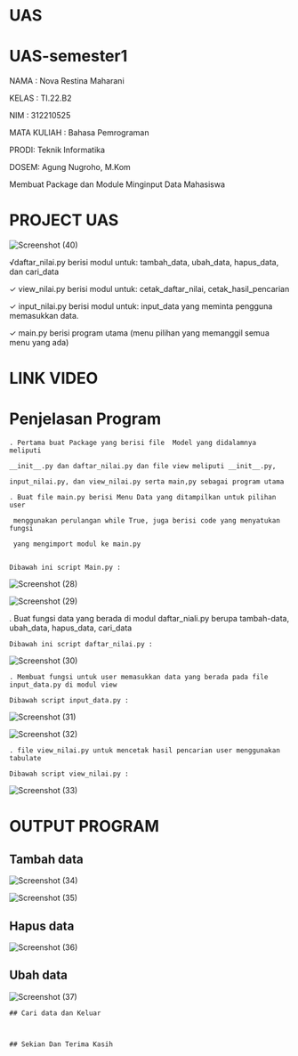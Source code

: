 # UAS

# UAS-semester1

NAMA  : Nova Restina Maharani

KELAS : TI.22.B2

NIM   : 312210525

MATA KULIAH : Bahasa Pemrograman

PRODI: Teknik Informatika

DOSEM: Agung Nugroho, M.Kom

Membuat Package dan Module Minginput Data Mahasiswa

# PROJECT UAS

![Screenshot (40)](https://user-images.githubusercontent.com/115637858/211167763-27584db5-faf1-4538-8601-62b47eaf811c.png)


√daftar_nilai.py berisi modul untuk:
tambah_data, ubah_data, hapus_data, dan cari_data

✓ view_nilai.py berisi modul untuk:
cetak_daftar_nilai, cetak_hasil_pencarian

✓ input_nilai.py berisi modul untuk:
input_data yang meminta pengguna memasukkan data.

✓ main.py berisi program utama (menu pilihan yang memanggil semua menu yang ada)

# LINK VIDEO 



# Penjelasan Program

    . Pertama buat Package yang berisi file  Model yang didalamnya meliputi 
    
    __init__.py dan daftar_nilai.py dan file view meliputi __init__.py, 
    
    input_nilai.py, dan view_nilai.py serta main,py sebagai program utama

    . Buat file main.py berisi Menu Data yang ditampilkan untuk pilihan user
    
     menggunakan perulangan while True, juga berisi code yang menyatukan fungsi 
     
     yang mengimport modul ke main.py


    Dibawah ini script Main.py :

   ![Screenshot (28)](https://user-images.githubusercontent.com/115637858/211178012-d63c3a7d-f2a7-4cee-8f56-ebb54ebee1e0.png)

   ![Screenshot (29)](https://user-images.githubusercontent.com/115637858/211178056-498b140b-f202-4981-bccd-fd8067fa37bf.png)
   
   . Buat fungsi data yang berada di modul daftar_niali.py berupa tambah-data, ubah_data, hapus_data, cari_data

    Dibawah ini script daftar_nilai.py :
    
   ![Screenshot (30)](https://user-images.githubusercontent.com/115479946/211178472-83a86efe-7c63-4a3d-8669-fde26e4ec6b0.png)
   
    . Membuat fungsi untuk user memasukkan data yang berada pada file input_data.py di modul view

    Dibawah script input_data.py :
    
   ![Screenshot (31)](https://user-images.githubusercontent.com/115637858/211178557-35ef0ecc-8132-44bd-99be-25fd76dd12b0.png)
   
   ![Screenshot (32)](https://user-images.githubusercontent.com/115637858/211178647-f056f8a9-04a1-4f0d-9816-ef276cd29bf1.png)
   
    . file view_nilai.py untuk mencetak hasil pencarian user menggunakan tabulate 

    Dibawah script view_nilai.py :
   
   ![Screenshot (33)](https://user-images.githubusercontent.com/115637858/211178787-43b6db6a-749e-447f-95c9-e91e8c7a78d4.png)
   
   # OUTPUT PROGRAM
   
   ## Tambah data
   
   ![Screenshot (34)](https://user-images.githubusercontent.com/115637858/211178897-22ec1666-e057-4008-bf51-65547608c333.png)

   ![Screenshot (35)](https://user-images.githubusercontent.com/115637858/211178918-67ddb2d5-70c9-4c11-b6bf-2142db3fda27.png)
   
   ## Hapus data
   
   ![Screenshot (36)](https://user-images.githubusercontent.com/115637858/211178993-5bd2633e-8944-4238-a385-3790b0179bd2.png)
   
   ## Ubah data

   ![Screenshot (37)](https://user-images.githubusercontent.com/115637858/211179114-6272442b-61b0-4f63-af97-bb62e33f7ae0.png)

    
    ## Cari data dan Keluar

    
    
    ## Sekian Dan Terima Kasih







